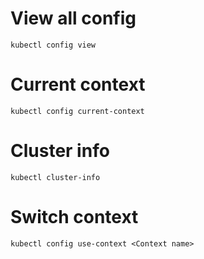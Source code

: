 # View all config
```t
kubectl config view
```
# Current context
```t
kubectl config current-context
```

# Cluster info
```t
kubectl cluster-info
```

# Switch context
```t
kubectl config use-context <Context name>
```